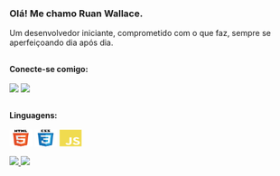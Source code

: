 ### Olá! Me chamo Ruan Wallace.

Um desenvolvedor iniciante, comprometido com o que faz, sempre se aperfeiçoando dia após dia.
 
 ##
 
<div>
  <strong>Conecte-se comigo:</strong>
  <br><br>
  <a href="www.linkedin.com/in/ruanwallace2k" target="_blank"><img src="https://img.shields.io/badge/-LinkedIn-%230077B5?style=for-the-badge&logo=linkedin&logoColor=white" target="_blank"></a>
  <a href = "mailto:ruanwallace2k@gmail.com"><img src="https://img.shields.io/badge/-Gmail-%23333?style=for-the-badge&logo=gmail&logoColor=white" target="_blank"></a>
</div>

##

<div>
  <strong>Linguagens:</strong>
  <br><br>
  <img align="center" alt="HTML" height="30" width="40" src="https://raw.githubusercontent.com/devicons/devicon/master/icons/html5/html5-original-wordmark.svg">
  <img align="center" alt="CSS" height="30" width="40" src="https://raw.githubusercontent.com/devicons/devicon/master/icons/css3/css3-original-wordmark.svg">
  <img align="center" alt="Js" height="30" width="40" src="https://raw.githubusercontent.com/devicons/devicon/master/icons/javascript/javascript-plain.svg">
  <br><br>
</div>
<div>
  <a href="https://github.com/ruanwallace">
  <img height="180" src="https://github-readme-stats.vercel.app/api/top-langs/?username=ruanwallace&theme=tokyonight">
  <img height="180" src="https://github-readme-stats.vercel.app/api?username=ruanwallace&show_icons=true&theme=tokyonight&include_all_commits=true&count_private=true">
</div>
